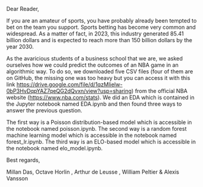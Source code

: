 Dear Reader,

If you are an amateur of sports, you have probably already been tempted to bet on the team you support. Sports betting has become very common and widespread. 
As a matter of fact, in 2023, this industry generated 85.41 billion dollars and is expected to reach more than 150 billion dollars by the year 2030.

As the avaricious students of a business school that we are, we asked ourselves how we could predict the outcomes of an NBA game in an algorithmic way. 
To do so, we downloaded five CSV files (four of them are on GitHub, the missing one was too heavy but you can access it with this link https://drive.google.com/file/d/1qzMIielw-0bP3HvDqpYAZ7qeQG2dQvxn/view?usp=sharing) from the official NBA website (https://www.nba.com/stats).
We did an EDA which is contained in the Jupyter notebook named EDA.ipynb and then found three ways to answer the previous question.

The first way is a Poisson distribution-based model which is accessible in the notebook named poisson.ipynb. 
The second way is a random forest machine learning model which is accessible in the notebook named forest_lr.ipynb.
The third way is an ELO-based model which is accessible in the notebook named elo_model.ipynb.

Best regards,

Millan Das, Octave Horlin , Arthur de Leusse ,  William Peltier & Alexis Vansson


